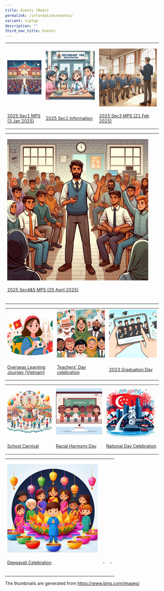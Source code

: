 ```yaml
---
title: Events (Main)
permalink: /information/events/
variant: tiptap
description: ""
third_nav_title: Events
---
```

<table style="minWidth: 75px">
<colgroup>
<col>
<col>
<col>
</colgroup>
<tbody>
<tr>
<th rowspan="1" colspan="1">
<p></p>
<div class="isomer-image-wrapper">
<img style="width: 100%" height="auto" width="100%" alt="" src="/images/Thumbnails/2024_Sec_1_MPS.png">
</div>
</th>
<th rowspan="1" colspan="1">
<div class="isomer-image-wrapper">
<img style="width: 100%" height="auto" width="100%" alt="" src="/images/Events/2024%20Sec1%20Info%20(P_S)/Sec1_thumbnail.png">
</div>
</th>
<th rowspan="1" colspan="1">
<p></p>
<div class="isomer-image-wrapper">
<img style="width: 100%" height="auto" width="100%" alt="" src="/images/Thumbnails/2024_Sec3_MPS.png">
</div>
</th>
</tr>
<tr>
<td rowspan="1" colspan="1">
<p><a href="/2025-sec1-meet-the-parents-session-3-jan-2025/" rel="noopener nofollow" target="_blank">2025 Sec1 MPS (3 Jan 2025)</a>
</p>
</td>
<td rowspan="1" colspan="1">
<p><a href="/events/2025sec1information" rel="noopener noreferrer nofollow" target="_blank">2025 Sec1 Information</a>
</p>
</td>
<td rowspan="1" colspan="1">
<p><a href="/events/2025-sec-3-meet-the-parents-session-21-feb-2025/" rel="noopener nofollow" target="_blank">2025 Sec3 MPS (21 Feb 2025)</a>
</p>
</td>
</tr>
</tbody>
</table>
<table style="minWidth: 75px">
<colgroup>
<col>
<col>
<col>
</colgroup>
<tbody>
<tr>
<th rowspan="1" colspan="1">
<p></p>
<div class="isomer-image-wrapper">
<img style="width: 100%" height="auto" width="100%" alt="" src="/images/Thumbnails/MPS_thumbnail_02.jpg">
</div>
</th>
<th rowspan="1" colspan="1">
<p></p>
</th>
<th rowspan="1" colspan="1">
<p></p>
</th>
</tr>
<tr>
<td rowspan="1" colspan="1">
<p><a href="/events/2025-sec-4-5-meet-the-parents-session-25-april-2025/" rel="noopener nofollow" target="_blank">2025 Sec4&amp;5 MPS (25 April 2025)</a>
</p>
</td>
<td rowspan="1" colspan="1">
<p></p>
</td>
<td rowspan="1" colspan="1">
<p></p>
</td>
</tr>
<tr>
<td rowspan="1" colspan="1">
<p></p>
</td>
<td rowspan="1" colspan="1">
<p></p>
</td>
<td rowspan="1" colspan="1">
<p></p>
</td>
</tr>
</tbody>
</table>
<table style="minWidth: 75px">
<colgroup>
<col>
<col>
<col>
</colgroup>
<tbody>
<tr>
<th rowspan="1" colspan="1">
<div class="isomer-image-wrapper">
<img style="width: 100%" height="auto" width="100%" alt="" src="/images/Events/2023%20OLJ%20(Vietnam)/OLJthumbnail.jfif">
</div>
</th>
<th rowspan="1" colspan="1">
<div class="isomer-image-wrapper">
<img style="width: 100%" height="auto" width="100%" alt="" src="/images/Events/2023%20Teachers'%20Day/TDthumbnail.jfif">
</div>
</th>
<th rowspan="1" colspan="1">
<div class="isomer-image-wrapper">
<img style="width: 100%" height="auto" width="100%" alt="" src="/images/Events/2023%20Graduation%20Day/Gradthumbnail.jfif">
</div>
</th>
</tr>
<tr>
<td rowspan="1" colspan="1">
<p><a href="/events/olj2023" rel="noopener noreferrer nofollow" target="_blank">Overseas Learning Journey [Vietnam]</a>
</p>
</td>
<td rowspan="1" colspan="1">
<p><a href="/events/td2023" rel="noopener noreferrer nofollow" target="_blank">Teachers' Day celebration</a>
</p>
</td>
<td rowspan="1" colspan="1">
<p><a href="/events/gradday2023" rel="noopener noreferrer nofollow" target="_blank">2023 Graduation Day</a>
</p>
</td>
</tr>
</tbody>
</table>
<table style="minWidth: 75px">
<colgroup>
<col>
<col>
<col>
</colgroup>
<tbody>
<tr>
<th rowspan="1" colspan="1">
<div class="isomer-image-wrapper">
<img style="width: 100%" height="auto" width="100%" alt="" src="/images/Events/2023%20School%20Carnival/Sch_Carnival_thumbnail.jfif">
</div>
</th>
<th rowspan="1" colspan="1">
<div class="isomer-image-wrapper">
<img style="width: 100%" height="auto" width="100%" alt="" src="/images/Events/2023%20RHD/RDthumbnail.jfif">
</div>
</th>
<th rowspan="1" colspan="1">
<div class="isomer-image-wrapper">
<img style="width: 100%" height="auto" width="100%" alt="" src="/images/Events/2023%20National%20Day/NDPthumbnail.jfif">
</div>
</th>
</tr>
<tr>
<td rowspan="1" colspan="1">
<p><a href="/events/schoolcarnival2023/" rel="noopener noreferrer nofollow" target="_blank">School Carnival</a>
</p>
</td>
<td rowspan="1" colspan="1">
<p><a href="/events/rhd2023/" rel="noopener noreferrer nofollow" target="_blank">Racial Harmony Day</a>
</p>
</td>
<td rowspan="1" colspan="1">
<p><a href="/events/ndp2023/" rel="noopener noreferrer nofollow" target="_blank">National Day Celebration</a>
</p>
</td>
</tr>
</tbody>
</table>
<table style="minWidth: 75px">
<colgroup>
<col>
<col>
<col>
</colgroup>
<tbody>
<tr>
<th rowspan="1" colspan="1">
<p></p>
<div class="isomer-image-wrapper">
<img style="width: 100%" height="auto" width="100%" alt="" src="/images/Thumbnails/2023_Deepavali_thumbnail.png">
</div>
</th>
<th rowspan="1" colspan="1">
<p></p>
</th>
<th rowspan="1" colspan="1">
<p></p>
</th>
</tr>
<tr>
<td rowspan="1" colspan="1">
<p><a href="/events/deepavali2023" rel="noopener noreferrer nofollow" target="_blank">Deepavali Celebration</a>
</p>
</td>
<td rowspan="1" colspan="1">
<p>-</p>
</td>
<td rowspan="1" colspan="1">
<p>-</p>
</td>
</tr>
<tr>
<td rowspan="1" colspan="1">
<p></p>
</td>
<td rowspan="1" colspan="1">
<p></p>
</td>
<td rowspan="1" colspan="1">
<p></p>
</td>
</tr>
</tbody>
</table>
<p></p>
<p>The thumbnails are generated from <a href="https://www.bing.com/images/create?q=school%20leader%20addressing%20parents%20of%20secondary%20school%20students%20in%20the%20school%20hall&amp;rt=4&amp;FORM=GENCRE&amp;id=1-65cf2287804e4a49825eb9134fdb5d53" rel="noopener noreferrer nofollow" target="_blank">https://www.bing.com/images/</a>
</p>